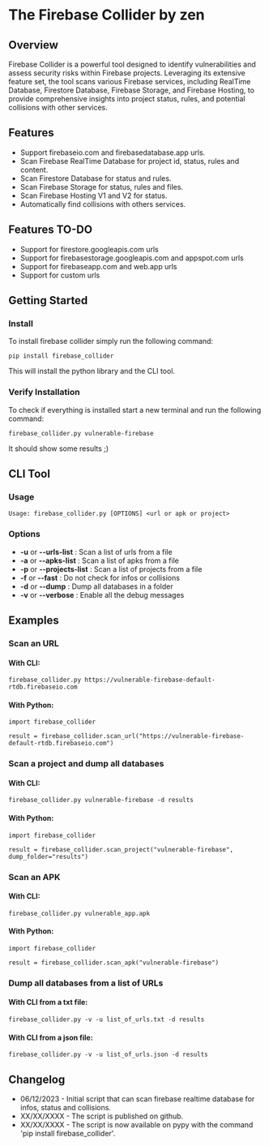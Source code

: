 # The Firebase Collider by zen


## Overview
Firebase Collider is a powerful tool designed to identify vulnerabilities and assess security risks within Firebase projects. Leveraging its extensive feature set, the tool scans various Firebase services, including RealTime Database, Firestore Database, Firebase Storage, and Firebase Hosting, to provide comprehensive insights into project status, rules, and potential collisions with other services.


## Features
* Support firebaseio.com and firebasedatabase.app urls.
* Scan Firebase RealTime Database for project id, status, rules and content.
* Scan Firestore Database for status and rules.
* Scan Firebase Storage for status, rules and files.
* Scan Firebase Hosting V1 and V2 for status.
* Automatically find collisions with others services.


## Features TO-DO
- Support for firestore.googleapis.com urls
- Support for firebasestorage.googleapis.com and appspot.com urls
- Support for firebaseapp.com and web.app urls
- Support for custom urls


## Getting Started
### Install
To install firebase collider simply run the following command:
```
pip install firebase_collider
```
This will install the python library and the CLI tool.

### Verify Installation
To check if everything is installed start a new terminal and run the following command:
```
firebase_collider.py vulnerable-firebase
```
It should show some results ;)


## CLI Tool

### Usage
```
Usage: firebase_collider.py [OPTIONS] <url or apk or project>
```


### Options
* **-u** or **--urls-list** <filename>      : Scan a list of urls from a file
* **-a** or **--apks-list** <filename>      : Scan a list of apks from a file
* **-p** or **--projects-list** <filename>  : Scan a list of projects from a file
* **-f** or **--fast**                      : Do not check for infos or collisions
* **-d** or **--dump** <foldername>         : Dump all databases in a folder
* **-v** or **--verbose**                   : Enable all the debug messages


## Examples

### Scan an URL
#### With CLI:
```
firebase_collider.py https://vulnerable-firebase-default-rtdb.firebaseio.com
```

#### With Python:
```
import firebase_collider

result = firebase_collider.scan_url("https://vulnerable-firebase-default-rtdb.firebaseio.com")
```

### Scan a project and dump all databases
#### With CLI:
```
firebase_collider.py vulnerable-firebase -d results
```

#### With Python:
```
import firebase_collider

result = firebase_collider.scan_project("vulnerable-firebase", dump_folder="results")
```

### Scan an APK
#### With CLI:
```
firebase_collider.py vulnerable_app.apk
```

#### With Python:
```
import firebase_collider

result = firebase_collider.scan_apk("vulnerable-firebase")
```

### Dump all databases from a list of URLs
#### With CLI from a txt file:
```
firebase_collider.py -v -u list_of_urls.txt -d results
```

#### With CLI from a json file:
```
firebase_collider.py -v -u list_of_urls.json -d results
```


## Changelog
- 06/12/2023 - Initial script that can scan firebase realtime database for infos, status and collisions.
- XX/XX/XXXX - The script is published on github.
- XX/XX/XXXX - The script is now available on pypy with the command 'pip install firebase_collider'.